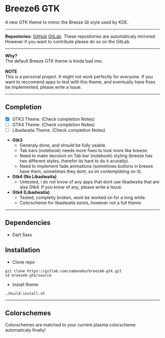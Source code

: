 # Breeze6 GTK
A new GTK theme to mimic the Breeze Qt style used by KDE.

---

**Repostories:** [GitHub](https://github.com/nukusaba/breeze6-gtk) [GitLab](https://gitlab.com/sabaneko/breeze6-gtk). These repositories are automaticaly mirrored. However if you want to contribute please do so on the GitLab.

---

**Why?** <br>
The default Breeze GTK theme is kinda bad imo. <br>
<br>
**NOTE** <br>
This is a personal project. It might not work perfectly for everyone. If you want to reccomend apps to test with this theme, and eventually have fixes be implemented, please write a Issue.

---

## Completion
- [x] GTK3 Theme. (Check completion Notes)
- [ ] GTK4 Theme. (Check completion Notes)
- [ ] Libadwaita Theme. (Check completion Notes)<br>

- **Gtk3**
  - Generaly done, and should be fully usable.
  - Tab bars (notebook) needs more fixes to look more like breeze.
  - Need to make decision on Tab bar (notebook) styling (breeze has two different styles, therefor its hard to do it acuratly).
  - Need to implement fade animations (sometimes buttons in breeze have them, sometimes they dont, so im contemplating on it).
- **Gtk4 (No Libadwaita)**
  - Untested, i do not know of any apps that dont use libadwaita that are also Gtk4. If you know of any, please write a Issue.
- **Gtk4 (Libadwaita)**
  - Tested, completly broken, wont be worked on for a long while.
  - Colorscheme for libadwaita exists, however not a full theme.

---
  
## Dependencies
- Dart Sass

## Installation
- Clone repo
```
git clone https://gitlab.com/sabaneko/breeze6-gtk.git
cd breeze6-gtk/source
```

- Install theme <br>
```
./build-install.sh
```

---

## Colorschemes
Colorschemes are matched to your current plasma colorscheme automaticaly finally!
